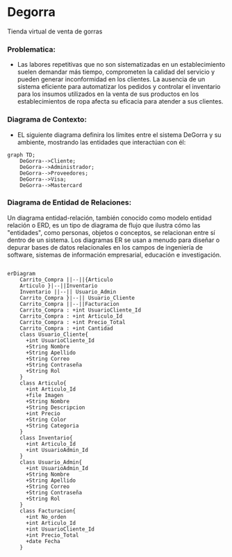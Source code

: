 # Degorra
Tienda virtual de venta de gorras


### Problematica:

- Las labores repetitivas que no son sistematizadas en un establecimiento suelen demandar más tiempo, comprometen la calidad del servicio y pueden generar inconformidad en los clientes. La ausencia de un sistema eficiente para automatizar los pedidos y controlar el inventario para los insumos utilizados en la venta de sus productos en los establecimientos de ropa afecta su eficacia para atender a sus clientes.


### Diagrama de Contexto:

- EL siguiente diagrama definira los límites entre el sistema DeGorra y su ambiente, mostrando las entidades que interactúan con él:

```mermaid
graph TD;
    DeGorra-->Cliente;
    DeGorra-->Administrador;
    DeGorra-->Proveedores;
    DeGorra-->Visa;
    DeGorra-->Mastercard
```



### Diagrama de Entidad de Relaciones: 

Un diagrama entidad-relación, también conocido como modelo entidad relación o ERD, es un tipo de diagrama de flujo que ilustra cómo las "entidades", como personas, objetos o conceptos, se relacionan entre sí dentro de un sistema. Los diagramas ER se usan a menudo para diseñar o depurar bases de datos relacionales en los campos de ingeniería de software, sistemas de información empresarial, educación e investigación.

```mermaid

erDiagram
    Carrito_Compra ||--||{Articulo
    Articulo }|--||Inventario
    Inventario ||--|| Usuario_Admin
    Carrito_Compra }|--|| Usuario_Cliente
    Carrito_Compra ||--||Facturacion
    Carrito_Compra : +int UsuarioCliente_Id
    Carrito_Compra : +int Articulo_Id
    Carrito_Compra : +int Precio_Total
    Carrito_Compra : +int Cantidad
    class Usuario_Cliente{
      +int UsuarioCliente_Id
      +String Nombre
      +String Apellido
      +String Correo
      +String Contraseña
      +String Rol
    }
    class Articulo{
      +int Articulo_Id
      +file Imagen
      +String Nombre
      +String Descripcion
      +int Precio
      +String Color
      +String Categoria
    }
    class Inventario{
      +int Articulo_Id
      +int UsuarioAdmin_Id
    }
    class Usuario_Admin{
      +int UsuarioAdmin_Id
      +String Nombre
      +String Apellido
      +String Correo
      +String Contraseña
      +String Rol
    }
    class Facturacion{
      +int No_orden
      +int Articulo_Id
      +int UsuarioCliente_Id
      +int Precio_Total
      +date Fecha
    }

```